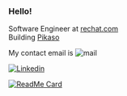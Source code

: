 ### Hello!

Software Engineer at [rechat.com](https://rechat.com)   
Building [Pikaso](https://github.com/pikasojs/pikaso)


My contact email is ![mail](https://camo.githubusercontent.com/ae4556849a76aa8998684c444badc080b4de08157bedf17fcd0a4ae01b5b51c7/68747470733a2f2f696d672e736869656c64732e696f2f62616467652f2d72616d696e25343070696b61736f2e6170702d666666)

<a href='https://www.linkedin.com/in/raminmsv/' target="_blank"><img alt='Linkedin' src='https://img.shields.io/badge/Linkedin-100000?style=for-the-badge&logo=Linkedin&logoColor=white&labelColor=2D64BC&color=2D64BC'/></a>


[![ReadMe Card](https://github-readme-stats.vercel.app/api?username=raminious&show_icons=true&hide=[%22contribs%22])](https://github.com/raminious/raminious)


<!--
**raminious/raminious** is a ✨ _special_ ✨ repository because its `README.md` (this file) appears on your GitHub profile.

Here are some ideas to get you started:

- 🔭 I’m currently working on ...
- 🌱 I’m currently learning ...
- 👯 I’m looking to collaborate on ...
- 🤔 I’m looking for help with ...
- 💬 Ask me about ...
- 📫 How to reach me: ...
- 😄 Pronouns: ...
- ⚡ Fun fact: ...
-->
